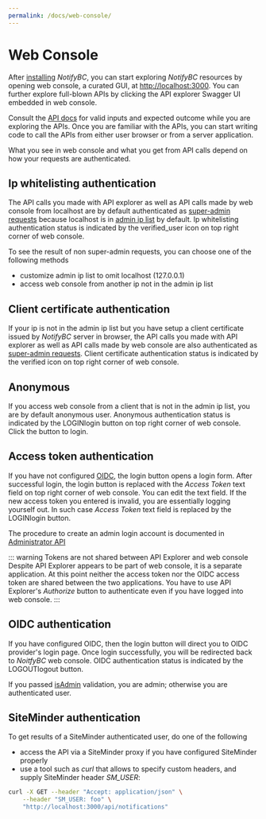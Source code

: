 ```yaml
---
permalink: /docs/web-console/
---
```


# Web Console

After [installing](../installation) _NotifyBC_, you can start exploring _NotifyBC_ resources by opening web console, a curated GUI, at [http://localhost:3000](http://localhost:3000). You can further explore full-blown APIs by clicking the API explorer Swagger UI embedded in web console.

Consult the [API docs](../api-overview/) for valid inputs and expected outcome while you are exploring the APIs. Once you are familiar with the APIs, you can start writing code to call the APIs from either user browser or from a server application.

What you see in web console and what you get from API calls depend on how your requests are authenticated.

## Ip whitelisting authentication

The API calls you made with API explorer as well as API calls made by web console from localhost are by default authenticated as [super-admin requests](../overview/#architecture) because localhost is in [admin ip list](../config-adminIpList/) by default. Ip whitelisting authentication status is indicated by the <span class="material-icons">verified_user</span>
icon on top right corner of web console.

To see the result of non super-admin requests, you can choose one of the following methods

- customize admin ip list to omit localhost (127.0.0.1)
- access web console from another ip not in the admin ip list

## Client certificate authentication

If your ip is not in the admin ip list but you have setup a client certificate issued by _NotifyBC_ server in browser, the API calls you made with API explorer as well as API calls made by web console are also authenticated as [super-admin requests](../overview/#architecture). Client certificate authentication status is indicated by the <span class="material-icons">verified</span>
icon on top right corner of web console.

## Anonymous

If you access web console from a client that is not in the admin ip list, you are by default anonymous user. Anonymous authentication status is indicated by the LOGIN<span class="material-icons">login</span> button on top right corner of web console. Click the button to login.

## Access token authentication

If you have not configured [OIDC](../config/oidc.md), the login button opens a login form. After successful login, the login button is replaced with the _Access Token_ text field on top right corner of web console. You can edit the text field. If the new access token you entered is invalid, you are essentially logging yourself out. In such case _Access Token_ text field is replaced by the LOGIN<span class="material-icons">login</span> button.

The procedure to create an admin login account is documented in [Administrator API](../api/administrator.md)

::: warning Tokens are not shared between API Explorer and web console
Despite API Explorer appears to be part of web console, it is a separate application. At this point neither the access token nor the OIDC access token are shared between the two applications. You have to use API Explorer's _Authorize_ button to authenticate even if you have logged into web console.
:::

## OIDC authentication

If you have configured OIDC, then the login button will direct you to OIDC provider's login page. Once login successfully, you will be redirected back to _NoitfyBC_ web console. OIDC authentication status is indicated by the LOGOUT<span class="material-icons">logout</span> button.

If you passed [isAdmin](../config/oidc.md) validation, you are admin; otherwise you are authenticated user.

## SiteMinder authentication

To get results of a SiteMinder authenticated user, do one of the following

- access the API via a SiteMinder proxy if you have configured SiteMinder properly
- use a tool such as _curl_ that allows to specify custom headers, and supply SiteMinder header _SM_USER_:

```sh
curl -X GET --header "Accept: application/json" \
    --header "SM_USER: foo" \
    "http://localhost:3000/api/notifications"
```
